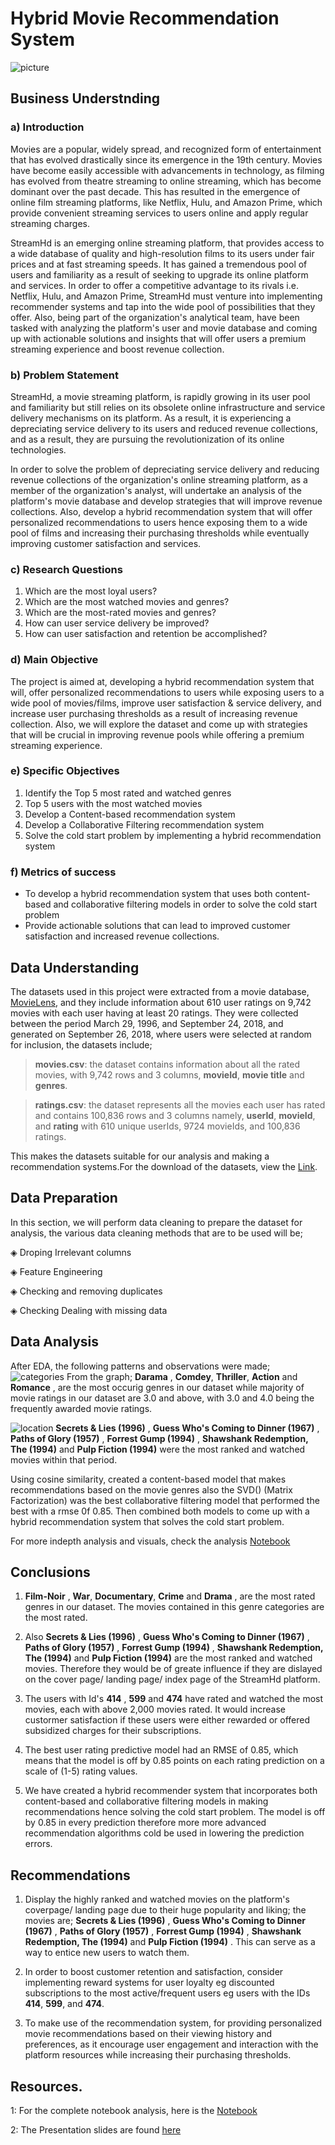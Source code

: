 # Hybrid Movie Recommendation System

![picture](Images/image1.png)

##  Business Understnding
### a) Introduction
Movies are a popular, widely spread, and recognized form of entertainment that has evolved drastically since its emergence in the 19th century. Movies have become easily accessible with advancements in technology, as filming has evolved from theatre streaming to online streaming, which has become dominant over the past decade. This has resulted in the emergence of online film streaming platforms, like Netflix, Hulu, and Amazon Prime, which provide convenient streaming services to users online and apply regular streaming charges.

StreamHd is an emerging online streaming platform, that provides access to a wide database of quality and high-resolution films to its users under fair prices and at fast streaming speeds. It has gained a tremendous pool of users and familiarity as a result of seeking to upgrade its online platform and services. In order to offer a competitive advantage to its rivals i.e. Netflix, Hulu, and Amazon Prime, StreamHd must venture into implementing recommender systems and tap into the wide pool of possibilities that they offer. Also, being part of the organization's analytical team, have been tasked with analyzing the platform's user and movie database and coming up with actionable solutions and insights that will offer users a premium streaming experience and boost revenue collection.

### b) Problem Statement
StreamHd, a movie streaming platform, is rapidly growing in its user pool and familiarity but still relies on its obsolete online infrastructure and service delivery mechanisms on its platform. As a result, it is experiencing a depreciating service delivery to its users and reduced revenue collections, and as a result, they are pursuing the revolutionization of its online technologies.

In order to solve the problem of depreciating service delivery and reducing revenue collections of the organization's online streaming platform, as a member of the organization's analyst, will undertake an analysis of the platform's movie database and develop strategies that will improve revenue collections. Also, develop a hybrid recommendation system that will offer personalized recommendations to users hence exposing them to a wide pool of films and increasing their purchasing thresholds while eventually improving customer satisfaction and services.

### c) Research Questions
1. Which are the most loyal users?
2. Which are the most watched movies and genres?
3. Which are the most-rated movies and genres?
4. How can user service delivery be improved?
5. How can user satisfaction and retention be accomplished?

### d) Main Objective
The project is aimed at, developing a hybrid recommendation system that will, offer personalized recommendations to users while exposing users to a wide pool of movies/films, improve user satisfaction & service delivery, and increase user purchasing thresholds as a result of increasing revenue collection. Also, we will explore the dataset and come up with strategies that will be crucial in improving revenue pools while offering a premium streaming experience.

### e) Specific Objectives
1. Identify the Top 5 most rated and watched genres
2. Top 5 users with the most watched movies
3. Develop a Content-based recommendation system
4. Develop a Collaborative Filtering recommendation system
5. Solve the cold start problem by implementing a hybrid recommendation system
### f) Metrics of success
* To develop a hybrid recommendation system that uses both content-based and collaborative filtering models in order to solve the cold start problem
* Provide actionable solutions that can lead to improved customer satisfaction and increased revenue collections.


## Data Understanding

The datasets used in this project were extracted from a movie database, [MovieLens](https://grouplens.org/datasets/movielens/latest/), and they include information about 610 user ratings on 9,742 movies with each user having at least 20 ratings. They were collected between the period March 29, 1996, and September 24, 2018, and generated on September 26, 2018, where users were selected at random for inclusion, the datasets include;
> **movies.csv**: the dataset contains information about all the rated movies, with 9,742 rows and 3 columns, **movieId**, **movie title** and **genres**.

> **ratings.csv**: the dataset represents all the movies each user has rated and contains 100,836 rows and 3 columns namely, **userId**, **movieId**, and **rating** with 610 unique userIds, 9724  movieIds, and 100,836 ratings.


This makes the datasets suitable for our analysis and making a recommendation systems.For the download of the datasets, view the [Link](https://grouplens.org/datasets/movielens/latest/).

## Data Preparation

In this section, we will perform data cleaning to prepare the dataset for analysis, the various data cleaning methods that are to be used will be;
<p> &#9672  Droping Irrelevant columns </p>
<p> &#9672  Feature Engineering </p>
<p> &#9672  Checking and removing duplicates </p> 
<p> &#9672  Checking Dealing with missing data </p>

## Data Analysis
After EDA, the following patterns and observations were made; 
![categories](Images/genres.png)
From the graph; **Darama** , **Comdey**, **Thriller**, **Action** and **Romance** , are the most occurig genres in our dataset while  majority of movie ratings in our dataset are 3.0 and above, with 3.0 and 4.0 being the frequently awarded movie ratings.

![location](Images/movies.png)
**Secrets & Lies (1996)** , **Guess Who's Coming to Dinner (1967)** , **Paths of Glory (1957)** ,  **Forrest Gump (1994)** , **Shawshank Redemption, The (1994)** and **Pulp Fiction (1994)** were the most ranked and watched movies within that period.

Using cosine similarity, created a content-based model that makes recommendations based on the movie genres also the SVD() (Matrix Factorization) was the best collaborative filtering model that performed the best with a rmse 0f 0.85. Then combined both models to come up with a hybrid recommendation system that solves the cold start problem. 

For more indepth analysis and visuals, check the analysis [Notebook](https://github.com/sha-ddie/Phase-4-Project/blob/main/student.ipynb) 

## Conclusions
1.  **Film-Noir** , **War**, **Documentary**, **Crime** and **Drama** , are the most rated genres in our dataset. 
The movies contained in this genre categories are the most rated.

2. Also 
**Secrets & Lies (1996)** , **Guess Who's Coming to Dinner (1967)** , **Paths of Glory (1957)** ,  **Forrest Gump (1994)** , **Shawshank Redemption, The (1994)** and **Pulp Fiction (1994)** are the most ranked and watched movies. Therefore they would be of greate influence if they are dislayed on the cover page/ landing page/ index page of the StreamHd platform.

3. The users with Id's **414** , **599** and **474** have rated and watched the most movies, each with above 2,000 movies rated. It would increase custormer satisfaction if these users were either rewarded or offered subsidized charges for their subscriptions.

4. The best user rating predictive model had an RMSE of 0.85, which means that the model is off by 0.85 points on each rating prediction on a scale of (1-5) rating values.

5. We have created a hybrid recommender system that incorporates both content-based and collaborative filtering models in making recommendations hence solving the cold start problem. The model is off by 0.85 in every prediction therefore more more advanced recommendation algorithms cold be used in lowering the prediction errors.

## Recommendations
1. Display the highly ranked and watched movies on the platform's coverpage/ landing page due to their huge popularity and liking; the movies are; **Secrets & Lies (1996)** , **Guess Who's Coming to Dinner (1967)** , **Paths of Glory (1957)** ,  **Forrest Gump (1994)** , **Shawshank Redemption, The (1994)** and **Pulp Fiction (1994)** . This can serve as a way to entice new users to watch them.

2. In order to boost customer retention and satisfaction, consider implementing reward systems for user loyalty eg discounted subscriptions to the most active/frequent users eg users with the IDs  **414**, **599**, and **474**.

3. To make use of the recommendation system, for providing personalized movie recommendations based on their viewing history and preferences, as it encourage user engagement and interaction with the platform resources while increasing their purchasing thresholds.


## Resources.
1: For the complete notebook analysis, here is the [Notebook](https://github.com/sha-ddie/Phase-4-Project/blob/main/student.ipynb)

2: The Presentation slides are found [here](https://www.canva.com/design/DAFum-JEW_M/y2tmDy8EzWlWnj0YRsaCpQ/view?utm_content=DAFum-JEW_M&utm_campaign=designshare&utm_medium=link&utm_source=publishsharelink)



